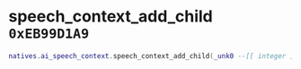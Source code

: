 # speech_context_add_child `0xEB99D1A9`

```lua
natives.ai_speech_context.speech_context_add_child(_unk0 --[[ integer ]], _unk1 --[[ integer ]], _unk2 --[[ integer ]])
```